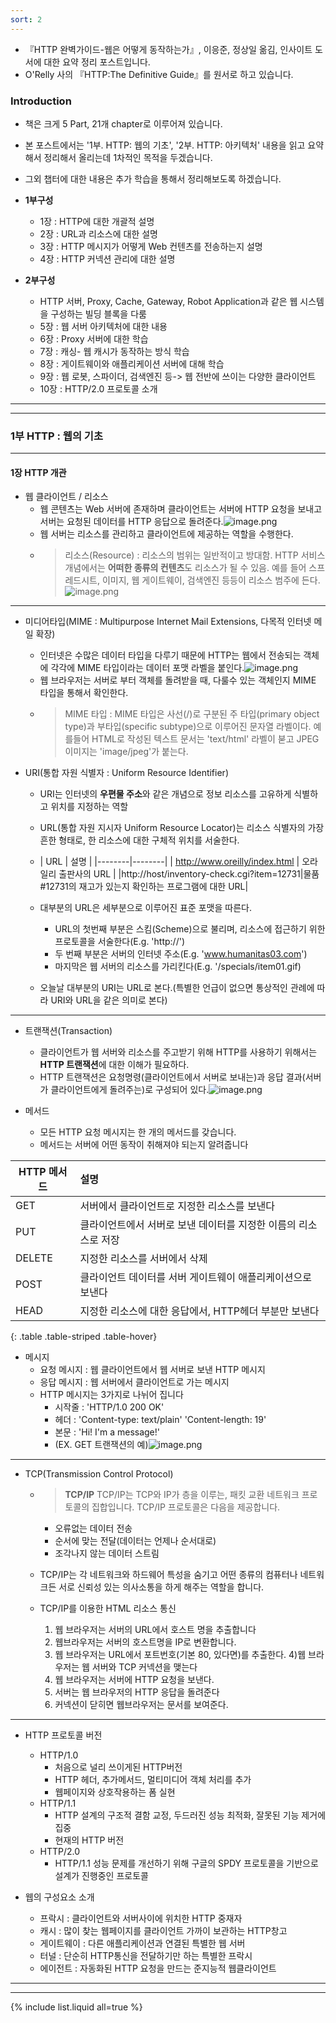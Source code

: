 ```yaml
---
sort: 2
---
```


* 『HTTP 완벽가이드-웹은 어떻게 동작하는가』, 이응준, 정상일 옮김, 인사이트 도서에 대한 요약 정리 포스트입니다.
* O'Relly 사의 『HTTP:The Definitive Guide』를 원서로 하고 있습니다.


### Introduction

* 책은 크게 5 Part, 21개 chapter로 이루어져 있습니다.
* 본 포스트에서는 '1부. HTTP: 웹의 기초', '2부. HTTP: 아키텍처' 내용을 읽고 요약해서 정리해서 올리는데 1차적인 목적을 두겠습니다.
* 그외 챕터에 대한 내용은 추가 학습을 통해서 정리해보도록 하겠습니다.

* **1부구성**
	- 1장 : HTTP에 대한 개괄적 설명
	- 2장 : URL과 리소스에 대한 설명
	- 3장 : HTTP 메시지가 어떻게 Web 컨텐츠를 전송하는지 설명
	- 4장 : HTTP 커넥션 관리에 대한 설명

* **2부구성**
	- HTTP 서버, Proxy, Cache, Gateway, Robot Application과 같은 웹 시스템을 구성하는 빌딩 블록을 다룸
	- 5장 : 웹 서버 아키텍처에 대한 내용
	- 6장 : Proxy 서버에 대한 학습
	- 7장 : 캐싱- 웹 캐시가 동작하는 방식 학습
	- 8장 : 게이트웨이와 애플리케이션 서버에 대해 학습
	- 9장 : 웹 로봇, 스파이더, 검색엔진 등-> 웹 전반에 쓰이는 다양한 클라이언트
	- 10장 : HTTP/2.0 프로토콜 소개

---
___


### 1부 HTTP : 웹의 기초
___
#### 1장 HTTP 개관

* 웹 클라이언트 / 리소스
	- 웹 콘텐츠는 Web 서버에 존재하며 클라이언트는 서버에 HTTP 요청을 보내고 서버는 요청된 데이터를 HTTP 응답으로 돌려준다.![image.png](../images/httpguideimg/http_figure_1-1.png)
	- 웹 서버는 리소스를 관리하고 클라이언트에 제공하는 역할을 수행한다.
	- > 리소스(Resource) : 리소스의 범위는 일반적이고 방대함. HTTP 서비스 개념에서는 **어떠한 종류의 컨텐츠**도 리소스가 될 수 있음. 예를 들어 스프레드시트, 이미지, 웹 게이트웨이, 검색엔진 등등이 리소스 범주에 든다.<br>
![image.png](../images/httpguideimg/http_figure_1-2.png)<br>
---

* 미디어타입(MIME : Multipurpose Internet Mail Extensions, 다목적 인터넷 메일 확장)
	- 인터넷은 수많은 데이터 타입을 다루기 때문에 HTTP는 웹에서 전송되는 객체에 각각에  MIME 타입이라는 데이터 포맷 라벨을 붙인다.![image.png](../images/httpguideimg/http_figure_1-3.png)
	- 웹 브라우저는 서버로 부터 객체를 돌려받을 때, 다룰수 있는 객체인지 MIME 타입을 통해서 확인한다.
	- > MIME 타입 : MIME 타입은 사선(/)로 구분된 주 타입(primary object type)과 부타입(specific subtype)으로 이루어진 문자열 라벨이다. 예를들어 HTML로 작성된 텍스트 문서는 'text/html' 라벨이 붇고 JPEG 이미지는 'image/jpeg'가 붙는다.

* URI(통합 자원 식별자 : Uniform Resource Identifier)
	- URI는 인터넷의 **우편물 주소**와 같은 개념으로 정보 리소스를 고유하게 식별하고 위치를 지정하는 역할
	- URL(통합 자원 지시자 Uniform Resource Locator)는 리소스 식별자의 가장 흔한 형태로, 한 리소스에 대한 구체적 위치를 서술한다.
	- | URL | 설명 |
|--------|--------|
| http://www.oreilly/index.html  |  오라일리 출판사의 URL |
|http://host/inventory-check.cgi?item=12731|물품 #12731의 재고가 있는지 확인하는 프로그램에 대한 URL|

	- 대부분의 URL은 세부분으로 이루어진 표준 포맷을 따른다.
		* URL의 첫번째 부분은 스킴(Scheme)으로 불리며, 리소스에 접근하기 위한 프로토콜을 서술한다(E.g. 'http://')
		* 두 번째 부분은 서버의 인터넷 주소(E.g. 'www.humanitas03.com')
		* 마지막은 웹 서버의 리소스를 가리킨다(E.g. '/specials/item01.gif)
	- 오늘날 대부분의 URI는 URL로 본다.(특별한 언급이 없으면 통상적인 관례에 따라 URI와 URL을 같은 의미로 본다)

___

* 트랜잭션(Transaction)
	- 클라이언트가 웹 서버와 리소스를 주고받기 위해 HTTP를 사용하기 위해서는 **HTTP 트랜잭션**에 대한 이해가 필요하다.
	- HTTP 트랜잭션은 요청명령(클라이언트에서 서버로 보내는)과 응답 결과(서버가 클라이언트에게 돌려주는)로 구성되어 있다.![image.png](../images/httpguideimg/http_figure_1-5.png)

* 메서드
	- 모든 HTTP 요청 메시지는 한 개의 메서드를 갖습니다.
	- 메서드는 서버에 어떤 동작이 취해져야 되는지 알려줍니다

| HTTP 메서드   |    설명      |
|--------------|:-------------|
| GET          |  서버에서 클라이언트로 지정한 리소스를 보낸다 |
| PUT          |  클라이언트에서 서버로 보낸 데이터를 지정한 이름의 리소스로 저장 |
| DELETE | 지정한 리소스를 서버에서 삭제 |
|POST|클라이언트 데이터를 서버 게이트웨이 애플리케이션으로 보낸다|
|HEAD|지정한 리소스에 대한 응답에서, HTTP헤더 부분만 보낸다|
{: .table .table-striped .table-hover}

* 메시지
	- 요청 메시지 : 웹 클라이언트에서 웹 서버로 보낸 HTTP 메시지
	- 응답 메시지 : 웹 서버에서 클라이언트로 가는 메시지
	- HTTP 메시지는 3가지로 나뉘어 집니다
		* 시작줄 : 'HTTP/1.0 200 OK'
		* 헤더 : 
'Content-type: text/plain'
'Content-length: 19'
		* 본문 : 'Hi! I'm a message!'
		* (EX. GET 트랜잭션의 예)![image.png](../images/httpguideimg/http_figure_1-8.png)

---

* TCP(Transmission Control Protocol)
	- >**TCP/IP**
TCP/IP는 TCP와 IP가 층을 이루는, 패킷 교환 네트워크 프로토콜의 집합입니다.
TCP/IP 프로토콜은 다음을 제공합니다.
		* 오류없는 데이터 전송
		* 순서에 맞는 전달(데이터는 언제나 순서대로)
		* 조각나지 않는 데이터 스트림

	- TCP/IP는 각 네트워크와 하드웨어 특성을 숨기고 어떤 종류의 컴퓨터나 네트워크든 서로 신뢰성 있는 의사소통을 하게 해주는 역할을 합니다.
	- TCP/IP를 이용한 HTML 리소스 통신
		1) 웹 브라우저는 서버의 URL에서 호스트 명을 추출합니다
        2) 웹브라우저는 서버의 호스트명을 IP로 변환합니다.
        3) 웹 브라우저는 URL에서 포트번호(기본 80, 있다면)를 추출한다.
        4)웹 브라우저는 웹 서버와 TCP 커넥션을 맺는다
        5) 웹 브라우저는 서버에 HTTP 요청을 보낸다.
        6) 서버는 웹 브라우저의 HTTP 응답을 돌려준다
        7) 커넥션이 닫히면 웹브라우저는 문서를 보여준다.
---

* HTTP 프로토콜 버전
	- HTTP/1.0
		* 처음으로 널리 쓰이게된 HTTP버전
		* HTTP 헤더, 추가메서드, 멀티미디어 객체 처리를 추가
		* 웹페이지와 상호작용하는 폼 실현
    * HTTP/1.1
    	* HTTP 설계의 구조적 결함 교정, 두드러진 성능 최적화, 잘못된 기능 제거에 집중
    	* 현재의 HTTP 버전
    * HTTP/2.0
    	* HTTP/1.1 성능 문제를 개선하기 위해 구글의 SPDY 프로토콜을 기반으로 설계가 진행중인 프로토콜

* 웹의 구성요소 소개
	- 프락시 : 클라이언트와 서버사이에 위치한 HTTP 중재자
	- 캐시 : 많이 찾는 웹페이지를 클라이언트 가까이 보관하는 HTTP창고
	- 게이트웨이 : 다른 애플리케이션과 연결된 특별한 웹 서버
	- 터널 : 단순히 HTTP통신을 전달하기만 하는 특별한 프락시
	- 에이전트 : 자동화된 HTTP 요청을 만드는 준지능적 웹클라이언트

---
___

{% include list.liquid all=true %}